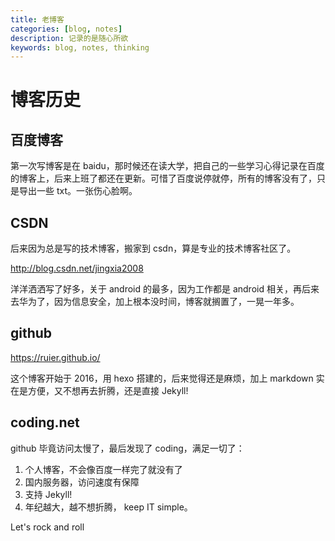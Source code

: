 ```yaml
---
title: 老博客
categories: [blog, notes]
description: 记录的是随心所欲
keywords: blog, notes, thinking
---
```


# 博客历史

## 百度博客

第一次写博客是在 baidu，那时候还在读大学，把自己的一些学习心得记录在百度的博客上，后来上班了都还在更新。可惜了百度说停就停，所有的博客没有了，只是导出一些 txt。一张伤心脸啊。

## CSDN

后来因为总是写的技术博客，搬家到 csdn，算是专业的技术博客社区了。

http://blog.csdn.net/jingxia2008

洋洋洒洒写了好多，关于 android 的最多，因为工作都是 android 相关，再后来去华为了，因为信息安全，加上根本没时间，博客就搁置了，一晃一年多。

## github

https://ruier.github.io/

这个博客开始于 2016，用 hexo 搭建的，后来觉得还是麻烦，加上 markdown 实在是方便，又不想再去折腾，还是直接 Jekyll!

## coding.net 

github 毕竟访问太慢了，最后发现了 coding，满足一切了：

1. 个人博客，不会像百度一样完了就没有了
2. 国内服务器，访问速度有保障
3. 支持 Jekyll!
4. 年纪越大，越不想折腾， keep IT simple。 	

Let's rock and roll
